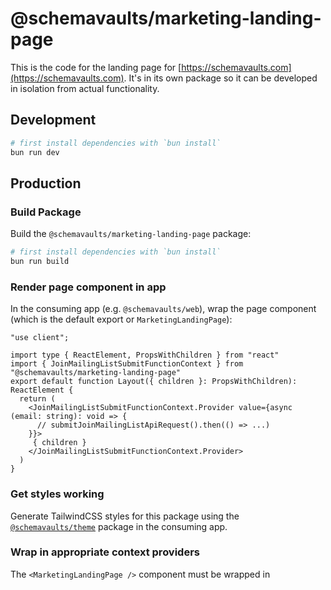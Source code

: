 # @schemavaults/marketing-landing-page

This is the code for the landing page for [https://schemavaults.com](https://schemavaults.com). It's in its own package so it can be developed in isolation from actual functionality.

## Development

```bash
# first install dependencies with `bun install`
bun run dev
```

## Production

### Build Package
Build the `@schemavaults/marketing-landing-page` package:
```bash
# first install dependencies with `bun install`
bun run build
```

### Render page component in app

In the consuming app (e.g. `@schemavaults/web`), wrap the page component (which is the default export or `MarketingLandingPage`):
```tsx
"use client";

import type { ReactElement, PropsWithChildren } from "react"
import { JoinMailingListSubmitFunctionContext } from "@schemavaults/marketing-landing-page"
export default function Layout({ children }: PropsWithChildren): ReactElement {
  return (
    <JoinMailingListSubmitFunctionContext.Provider value={async (email: string): void => {
      // submitJoinMailingListApiRequest().then(() => ...)
    }}>
     { children }
    </JoinMailingListSubmitFunctionContext.Provider>
  )
}
````

### Get styles working

Generate TailwindCSS styles for this package using the [`@schemavaults/theme`](https://github.com/schemavaults/theme) package in the consuming app.

### Wrap in appropriate context providers

The `<MarketingLandingPage />` component must be wrapped in
